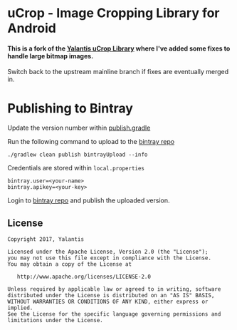 # uCrop - Image Cropping Library for Android

#### This is a fork of the [Yalantis uCrop Library](https://yalantis.com/?utm_source=github) where I've added some fixes to handle large bitmap images.
Switch back to the upstream mainline branch if fixes are eventually merged in.

# Publishing to Bintray
Update the version number within [publish.gradle](./ucrop/publish.gradle)

Run the following command to upload to the [bintray repo](https://bintray.com/mhiew/UCrop/com.mhiew.ucrop)
```
./gradlew clean publish bintrayUpload --info
```

Credentials are stored within `local.properties` 
```
bintray.user=<your-name>
bintray.apikey=<your-key>
```

Login to [bintray repo](https://bintray.com/mhiew/UCrop/com.mhiew.ucrop) and publish the uploaded version.

## License

    Copyright 2017, Yalantis

    Licensed under the Apache License, Version 2.0 (the "License");
    you may not use this file except in compliance with the License.
    You may obtain a copy of the License at

       http://www.apache.org/licenses/LICENSE-2.0

    Unless required by applicable law or agreed to in writing, software
    distributed under the License is distributed on an "AS IS" BASIS,
    WITHOUT WARRANTIES OR CONDITIONS OF ANY KIND, either express or implied.
    See the License for the specific language governing permissions and
    limitations under the License.
